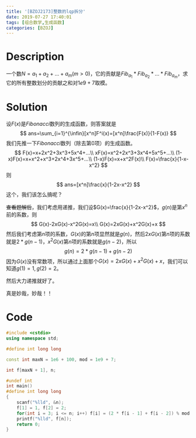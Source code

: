 ```yaml
---
title: '[BZOJ2173]整数的lqp拆分'
date: 2019-07-27 17:40:01
tags: [组合数学,生成函数]
categories: [BZOJ]
---
```


# Description

一个数$N=a_1+a_2+...+a_m(m>0)$，它的贡献是$Fib_{a_1}*Fib_{a_2}*...*Fib_{a_m}$，求它的所有整数划分的贡献之和对$1e9+7$取模。

<!--more-->

# Solution

设$F(x)$是$Fibonacci$数列的生成函数，则答案就是
$$
ans=\sum_{i=1}^{\infin}[x^n]F^i(x)=[x^n]\frac{F(x)}{1-F(x)}
$$
我们先推一下$Fibonacci$数列（除去第$0$项）的生成函数。
$$
F(x)=x+2x^2+3x^3+5x^4+...\\
xF(x)=x^2+2x^3+3x^4+5x^5+...\\
(1-x)F(x)=x+x^2+x^3+2x^4+3x^5+...\\
(1-x)F(x)=x+x^2F(x)\\
F(x)=\frac{x}{1-x-x^2}
$$
则
$$
ans=[x^n]\frac{x}{1-2x-x^2}
$$
这个，我们该怎么搞呢？

~~查看题解后~~，我们考虑用递推，我们设$G(x)=\frac{x}{1-2x-x^2}$，$g(n)$是第$x^n$前的系数，则
$$
G(x)-2xG(x)-x^2G(x)=x\\
G(x)=2xG(x)+x^2G(x)+x
$$
然后我们考虑第$n$项的系数，$G(x)$的第$n$项显然就是$g(n)$，然后$2xG(x)$第$n$项的系数就是$2*g(n-1)$，$x^2G(x)$第$n$项的系数就是$g(n-2)$，所以
$$
g(n)=2*g(n-1)+g(n-2)
$$
因为$G(x)$没有常数项，所以通过上面那个$G(x)=2xG(x)+x^2G(x)+x$，我们可以知道$g(1)=1,g(2)=2$。

然后大力递推就好了。

真是妙哉，妙哉！！

# Code

```c++
#include <cstdio>
using namespace std;

#define int long long

const int maxN = 1e6 + 100, mod = 1e9 + 7;

int f[maxN + 1], n;

#undef int
int main()
#define int long long
{
    scanf("%lld", &n);
    f[1] = 1, f[2] = 2;
    for(int i = 3; i <= n; i++) f[i] = (2 * f[i - 1] + f[i - 2]) % mod;
    printf("%lld", f[n]);
    return 0;
} 
```


